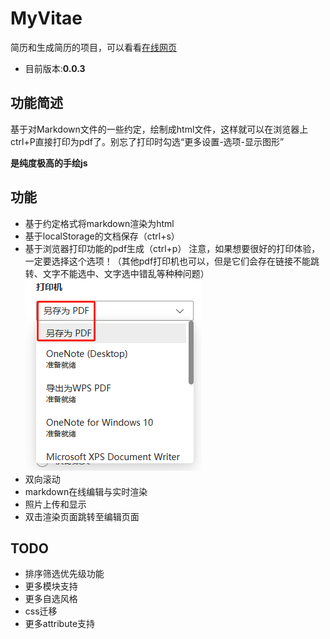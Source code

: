 # MyVitae
简历和生成简历的项目，可以看看[在线网页](http://sun-zhongjie-0426.gitee.io/my-vitae)
- 目前版本:**0.0.3**
## 功能简述
基于对Markdown文件的一些约定，绘制成html文件，这样就可以在浏览器上ctrl+P直接打印为pdf了。别忘了打印时勾选“更多设置-选项-显示图形”

**是纯度极高的手绘js**

## 功能
- 基于约定格式将markdown渲染为html
- 基于localStorage的文档保存（ctrl+s）
- 基于浏览器打印功能的pdf生成（ctrl+p）
  注意，如果想要很好的打印体验，一定要选择这个选项！（其他pdf打印机也可以，但是它们会存在链接不能跳转、文字不能选中、文字选中错乱等种种问题）
  ![printTip](pic/printTip.png)
- 双向滚动
- markdown在线编辑与实时渲染
- 照片上传和显示
- 双击渲染页面跳转至编辑页面
## TODO
- 排序筛选优先级功能
- 更多模块支持
- 更多自选风格
- css迁移
- 更多attribute支持
